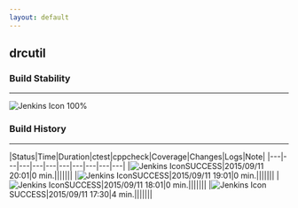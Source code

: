 ```yaml
---
layout: default
---
```

## drcutil
### Build Stability
___
![Jenkins Icon](http://jenkinshrg.github.io/images/48x48/health-80plus.png)
100%
  
### Build History
___
|Status|Time|Duration|<span class='badge'>ctest</span>|<span class='badge'>cppcheck</span>|Coverage|Changes|Logs|Note|
|---|---|---|---|---|---|---|---|---|---|
|![Jenkins Icon](http://jenkinshrg.github.io/images/24x24/blue.png)SUCCESS|2015/09/11 20:01|0 min.|||||||
|![Jenkins Icon](http://jenkinshrg.github.io/images/24x24/blue.png)SUCCESS|2015/09/11 19:01|0 min.|||||||
|![Jenkins Icon](http://jenkinshrg.github.io/images/24x24/blue.png)SUCCESS|2015/09/11 18:01|0 min.|||||||
|![Jenkins Icon](http://jenkinshrg.github.io/images/24x24/blue.png)SUCCESS|2015/09/11 17:30|4 min.|||||||
